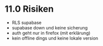 # 11.0 Risiken 

- RLS supabase
- supabase down und keine sicherung 
- auth geht nur in firefox (mit erklärung)
- kein offline dings und keine lokale version 
